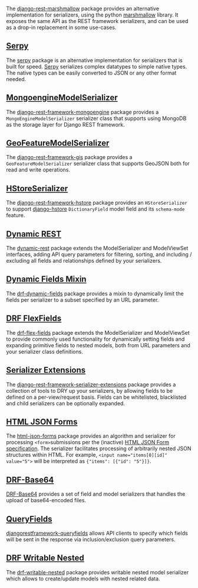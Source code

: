 The [django-rest-marshmallow](http://tomchristie.github.io/django-rest-marshmallow/) package provides an alternative implementation for serializers, using the python [marshmallow](https://marshmallow.readthedocs.io/en/latest/) library. It exposes the same API as the REST framework serializers, and can be used as a drop-in replacement in some use-cases.

## [Serpy](http://www.django-rest-framework.org/api-guide/serializers/#serpy)

The [serpy](https://github.com/clarkduvall/serpy) package is an alternative implementation for serializers that is built for speed. [Serpy](https://github.com/clarkduvall/serpy) serializes complex datatypes to simple native types. The native types can be easily converted to JSON or any other format needed.

## [MongoengineModelSerializer](http://www.django-rest-framework.org/api-guide/serializers/#mongoenginemodelserializer)

The [django-rest-framework-mongoengine](https://github.com/umutbozkurt/django-rest-framework-mongoengine) package provides a `MongoEngineModelSerializer` serializer class that supports using MongoDB as the storage layer for Django REST framework.

## [GeoFeatureModelSerializer](http://www.django-rest-framework.org/api-guide/serializers/#geofeaturemodelserializer)

The [django-rest-framework-gis](https://github.com/djangonauts/django-rest-framework-gis) package provides a `GeoFeatureModelSerializer` serializer class that supports GeoJSON both for read and write operations.

## [HStoreSerializer](http://www.django-rest-framework.org/api-guide/serializers/#hstoreserializer)

The [django-rest-framework-hstore](https://github.com/djangonauts/django-rest-framework-hstore) package provides an `HStoreSerializer` to support [django-hstore](https://github.com/djangonauts/django-hstore) `DictionaryField` model field and its `schema-mode` feature.

## [Dynamic REST](http://www.django-rest-framework.org/api-guide/serializers/#dynamic-rest)

The [dynamic-rest](https://github.com/AltSchool/dynamic-rest) package extends the ModelSerializer and ModelViewSet interfaces, adding API query parameters for filtering, sorting, and including / excluding all fields and relationships defined by your serializers.

## [Dynamic Fields Mixin](http://www.django-rest-framework.org/api-guide/serializers/#dynamic-fields-mixin)

The [drf-dynamic-fields](https://github.com/dbrgn/drf-dynamic-fields) package provides a mixin to dynamically limit the fields per serializer to a subset specified by an URL parameter.

## [DRF FlexFields](http://www.django-rest-framework.org/api-guide/serializers/#drf-flexfields)

The [drf-flex-fields](https://github.com/rsinger86/drf-flex-fields) package extends the ModelSerializer and ModelViewSet to provide commonly used functionality for dynamically setting fields and expanding primitive fields to nested models, both from URL parameters and your serializer class definitions.

## [Serializer Extensions](http://www.django-rest-framework.org/api-guide/serializers/#serializer-extensions)

The [django-rest-framework-serializer-extensions](https://github.com/evenicoulddoit/django-rest-framework-serializer-extensions) package provides a collection of tools to DRY up your serializers, by allowing fields to be defined on a per-view/request basis. Fields can be whitelisted, blacklisted and child serializers can be optionally expanded.

## [HTML JSON Forms](http://www.django-rest-framework.org/api-guide/serializers/#html-json-forms)

The [html-json-forms](https://github.com/wq/html-json-forms) package provides an algorithm and serializer for processing `<form>`submissions per the (inactive) [HTML JSON Form specification](https://www.w3.org/TR/html-json-forms/). The serializer facilitates processing of arbitrarily nested JSON structures within HTML. For example, `<input name="items[0][id]" value="5">` will be interpreted as `{"items": [{"id": "5"}]}`.

## [DRF-Base64](http://www.django-rest-framework.org/api-guide/serializers/#drf-base64)

[DRF-Base64](https://bitbucket.org/levit_scs/drf_base64) provides a set of field and model serializers that handles the upload of base64-encoded files.

## [QueryFields](http://www.django-rest-framework.org/api-guide/serializers/#queryfields)

[djangorestframework-queryfields](http://djangorestframework-queryfields.readthedocs.io/) allows API clients to specify which fields will be sent in the response via inclusion/exclusion query parameters.

## [DRF Writable Nested](http://www.django-rest-framework.org/api-guide/serializers/#drf-writable-nested)

The [drf-writable-nested](http://github.com/beda-software/drf-writable-nested) package provides writable nested model serializer which allows to create/update models with nested related data.
